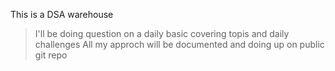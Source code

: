 This is a DSA warehouse

> I'll be doing question on a daily basic
> covering topis and daily challenges
> All my approch will be documented and doing up on public git repo